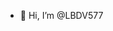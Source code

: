 - 👋 Hi, I’m @LBDV577

<!---
LBDV577/LBDV577 is a ✨ special ✨ repository because its `README.md` (this file) appears on your GitHub profile.
You can click the Preview link to take a look at your changes.
--->
